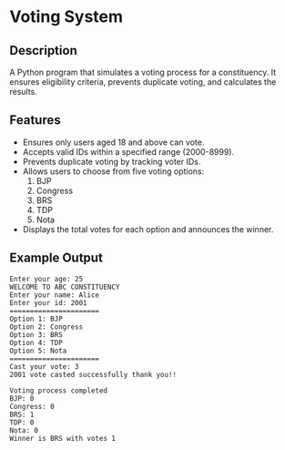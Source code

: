# Voting System

## Description
A Python program that simulates a voting process for a constituency. It ensures eligibility criteria, prevents duplicate voting, and calculates the results.

## Features
- Ensures only users aged 18 and above can vote.
- Accepts valid IDs within a specified range (2000-8999).
- Prevents duplicate voting by tracking voter IDs.
- Allows users to choose from five voting options:
  1. BJP
  2. Congress
  3. BRS
  4. TDP
  5. Nota
- Displays the total votes for each option and announces the winner.

## Example Output
    Enter your age: 25
    WELCOME TO ABC CONSTITUENCY
    Enter your name: Alice
    Enter your id: 2001
    ======================
    Option 1: BJP
    Option 2: Congress
    Option 3: BRS
    Option 4: TDP
    Option 5: Nota
    ======================
    Cast your vote: 3
    2001 vote casted successfully thank you!!

    Voting process completed
    BJP: 0
    Congress: 0
    BRS: 1
    TDP: 0
    Nota: 0
    Winner is BRS with votes 1
